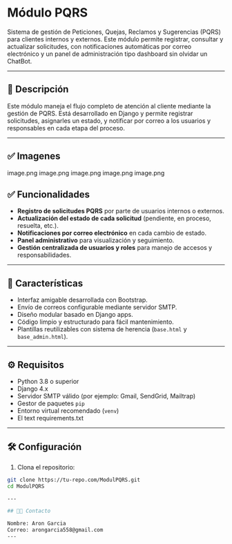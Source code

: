 # Módulo PQRS

Sistema de gestión de Peticiones, Quejas, Reclamos y Sugerencias (PQRS) para clientes internos y externos. Este módulo permite registrar, consultar y actualizar solicitudes, con notificaciones automáticas por correo electrónico y un panel de administración tipo dashboard sin olvidar un ChatBot.

---

## 📌 Descripción

Este módulo maneja el flujo completo de atención al cliente mediante la gestión de PQRS. Está desarrollado en Django y permite registrar solicitudes, asignarles un estado, y notificar por correo a los usuarios y responsables en cada etapa del proceso.

---

## ✅ Imagenes

image.png
image.png
image.png
image.png
image.png

## ✅ Funcionalidades

- **Registro de solicitudes PQRS** por parte de usuarios internos o externos.
- **Actualización del estado de cada solicitud** (pendiente, en proceso, resuelta, etc.).
- **Notificaciones por correo electrónico** en cada cambio de estado.
- **Panel administrativo** para visualización y seguimiento.
- **Gestión centralizada de usuarios y roles** para manejo de accesos y responsabilidades.

---

## 🚀 Características

- Interfaz amigable desarrollada con Bootstrap.
- Envío de correos configurable mediante servidor SMTP.
- Diseño modular basado en Django apps.
- Código limpio y estructurado para fácil mantenimiento.
- Plantillas reutilizables con sistema de herencia (`base.html` y `base_admin.html`).

---

## ⚙️ Requisitos

- Python 3.8 o superior
- Django 4.x
- Servidor SMTP válido (por ejemplo: Gmail, SendGrid, Mailtrap)
- Gestor de paquetes `pip`
- Entorno virtual recomendado (`venv`)
- El text requirements.txt

---

## 🛠️ Configuración

1. Clona el repositorio:

```bash
git clone https://tu-repo.com/ModulPQRS.git
cd ModulPQRS

---

## 👨‍💻 Contacto

Nombre: Aron Garcia
Correo: arongarcia558@gmail.com
---
```
